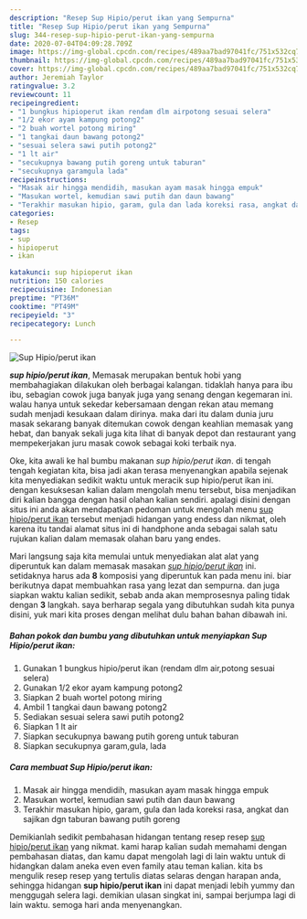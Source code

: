 ```yaml
---
description: "Resep Sup Hipio/perut ikan yang Sempurna"
title: "Resep Sup Hipio/perut ikan yang Sempurna"
slug: 344-resep-sup-hipio-perut-ikan-yang-sempurna
date: 2020-07-04T04:09:28.709Z
image: https://img-global.cpcdn.com/recipes/489aa7bad97041fc/751x532cq70/sup-hipioperut-ikan-foto-resep-utama.jpg
thumbnail: https://img-global.cpcdn.com/recipes/489aa7bad97041fc/751x532cq70/sup-hipioperut-ikan-foto-resep-utama.jpg
cover: https://img-global.cpcdn.com/recipes/489aa7bad97041fc/751x532cq70/sup-hipioperut-ikan-foto-resep-utama.jpg
author: Jeremiah Taylor
ratingvalue: 3.2
reviewcount: 11
recipeingredient:
- "1 bungkus hipioperut ikan rendam dlm airpotong sesuai selera"
- "1/2 ekor ayam kampung potong2"
- "2 buah wortel potong miring"
- "1 tangkai daun bawang potong2"
- "sesuai selera sawi putih potong2"
- "1 lt air"
- "secukupnya bawang putih goreng untuk taburan"
- "secukupnya garamgula lada"
recipeinstructions:
- "Masak air hingga mendidih, masukan ayam masak hingga empuk"
- "Masukan wortel, kemudian sawi putih dan daun bawang"
- "Terakhir masukan hipio, garam, gula dan lada koreksi rasa, angkat dan sajikan dgn taburan bawang putih goreng"
categories:
- Resep
tags:
- sup
- hipioperut
- ikan

katakunci: sup hipioperut ikan 
nutrition: 150 calories
recipecuisine: Indonesian
preptime: "PT36M"
cooktime: "PT49M"
recipeyield: "3"
recipecategory: Lunch

---
```



![Sup Hipio/perut ikan](https://img-global.cpcdn.com/recipes/489aa7bad97041fc/751x532cq70/sup-hipioperut-ikan-foto-resep-utama.jpg)

<b><i>sup hipio/perut ikan</i></b>, Memasak merupakan bentuk hobi yang membahagiakan dilakukan oleh berbagai kalangan. tidaklah hanya para ibu ibu, sebagian cowok juga banyak juga yang senang dengan kegemaran ini. walau hanya untuk sekedar kebersamaan dengan rekan atau memang sudah menjadi kesukaan dalam dirinya. maka dari itu dalam dunia juru masak sekarang banyak ditemukan cowok dengan keahlian memasak yang hebat, dan banyak sekali juga kita lihat di banyak depot dan restaurant yang mempekerjakan juru masak cowok sebagai koki terbaik nya.



Oke, kita awali ke hal bumbu makanan <i>sup hipio/perut ikan</i>. di tengah tengah kegiatan kita, bisa jadi akan terasa menyenangkan apabila sejenak kita menyediakan sedikit waktu untuk meracik sup hipio/perut ikan ini. dengan kesuksesan kalian dalam mengolah menu tersebut, bisa menjadikan diri kalian bangga dengan hasil olahan kalian sendiri. apalagi disini dengan situs ini anda akan mendapatkan pedoman untuk mengolah menu <u>sup hipio/perut ikan</u> tersebut menjadi hidangan yang endess dan nikmat, oleh karena itu tandai alamat situs ini di handphone anda sebagai salah satu rujukan kalian dalam memasak olahan baru yang endes.


Mari langsung saja kita memulai untuk menyediakan alat alat yang diperuntuk kan dalam memasak masakan <u><i>sup hipio/perut ikan</i></u> ini. setidaknya harus ada <b>8</b> komposisi yang diperuntuk kan pada menu ini. biar berikutnya dapat membuahkan rasa yang lezat dan sempurna. dan juga siapkan waktu kalian sedikit, sebab anda akan memprosesnya paling tidak dengan <b>3</b> langkah. saya berharap segala yang dibutuhkan sudah kita punya disini, yuk mari kita proses dengan melihat dulu bahan bahan dibawah ini.

<!--inarticleads1-->

##### Bahan pokok dan bumbu yang dibutuhkan untuk menyiapkan Sup Hipio/perut ikan:

1. Gunakan 1 bungkus hipio/perut ikan (rendam dlm air,potong sesuai selera)
1. Gunakan 1/2 ekor ayam kampung potong2
1. Siapkan 2 buah wortel potong miring
1. Ambil 1 tangkai daun bawang potong2
1. Sediakan sesuai selera sawi putih potong2
1. Siapkan 1 lt air
1. Siapkan secukupnya bawang putih goreng untuk taburan
1. Siapkan secukupnya garam,gula, lada




<!--inarticleads2-->

##### Cara membuat Sup Hipio/perut ikan:

1. Masak air hingga mendidih, masukan ayam masak hingga empuk
1. Masukan wortel, kemudian sawi putih dan daun bawang
1. Terakhir masukan hipio, garam, gula dan lada koreksi rasa, angkat dan sajikan dgn taburan bawang putih goreng




Demikianlah sedikit pembahasan hidangan tentang resep resep <u>sup hipio/perut ikan</u> yang nikmat. kami harap kalian sudah memahami dengan pembahasan diatas, dan kamu dapat mengolah lagi di lain waktu untuk di hidangkan dalam aneka even even family atau teman kalian. kita bs mengulik resep resep yang tertulis diatas selaras dengan harapan anda, sehingga hidangan <b>sup hipio/perut ikan</b> ini dapat menjadi lebih yummy dan menggugah selera lagi. demikian ulasan singkat ini, sampai berjumpa lagi di lain waktu. semoga hari anda menyenangkan.
